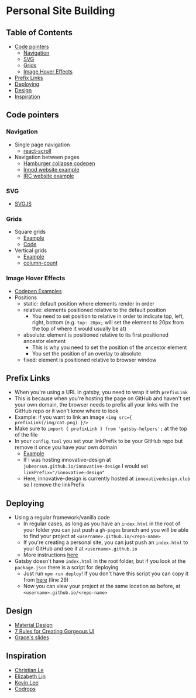 # Personal Site Building

## Table of Contents
* [Code pointers](#code)
  * [Navigation](#nav)
  * [SVG](#svg)
  * [Grids](#grids)
  * [Image Hover Effects](#hover)
* [Prefix Links](#prefix)
* [Deploying](#deploy)
* [Design](#design)
* [Inspiration](#inspiration)

<a name="code"></a>
## Code pointers

<a name="nav"></a>
### Navigation
* Single page navigation
  * [react-scroll](https://github.com/fisshy/react-scroll)
* Navigation between pages
  * [Hamburger collapse codepen](http://codepen.io/cle1994/pen/JRZkpL)
  * [Innod website example](https://github.com/jubearsun/innovative-design/blob/master/pages/_template.jsx)
  * [IRC website example](https://github.com/InnoD-WebTier/irc/blob/master/pages/_template.jsx)

<a name="svg"></a>
### SVG
* [SVGJS](http://svgjs.com/)

<a name="grids"></a>
### Grids
* Square grids
  * [Example](https://github.com/jubearsun/hex-sp16)
  * [Code](https://github.com/jubearsun/hex-sp16)
* Vertical grids
  * [Example](http://halloween.innovativedesign.club/)
  * [column-count](http://www.w3schools.com/cssreF/css3_pr_column-count.asp)

<a name="hover"></a>
### Image Hover Effects
* [Codepen Examples](http://codepen.io/jubearsun/pen/eBNRNW)
* Positions
    * static: default position where elements render in order
    * relative: elements positioned relative to the default position
      * You need to set position to relative in order to indicate top,
        left, right, bottom (e.g. `top: 20px;` will set the element to 20px
        from the top of where it would usually be at)
    * absolute: element is positioned relative to its first positioned ancestor
      element
      * This is why you need to set the position of the ancestor element
      * You set the position of an overlay to absolute
    * fixed: element is positioned relative to browser window

<a name="prefix"></a>
## Prefix Links
* When you're using a URL in gatsby, you need to wrap it with `prefixLink`
* This is because when you're hosting the page on GitHub and haven't set your
  own domain, the browser needs to prefix all your links with the GitHub repo
  or it won't know where to look
* Example: if you want to link an image `<img src={ prefixLink(/img/cat.png) }/>`
* Make sure to `import { prefixLink } from 'gatsby-helpers';` at the top of the file
* In your `config.toml` you set your linkPrefix to be your GitHub repo but remove
  it once you have your own domain
  * [Example](https://github.com/jubearsun/innovative-design/blob/master/config.toml)
  * If I was hosting innovative-design at `jubearsun.github.io/innovative-design`
    I would set `linkPrefix="/innovative-design"`
  * Here, innovative-design is currently hosted at `innovativedesign.club` so I 
    remove the linkPrefix

<a name="deploy"></a>
## Deploying
* Using a regular framework/vanilla code
  * In regular cases, as long as you have an `index.html` in the root of your folder
    you can just push a `gh-pages` branch and you will be able to find your
    project at `<username>.github.io/<repo-name>`
  * If you're creating a personal site, you can just push an `index.html` to
    your GitHub and see it at `<username>.github.io`
  * More instructions [here](https://pages.github.com/)
* Gatsby doesn't have `index.html` in the root folder, but if you look at the
  `package.json` there is a script for deploying
  * Just run `npm run deploy`! If you don't have this script you can copy it
    from [here](https://github.com/jubearsun/cmyk/blob/master/package.json) (line 29)
  * Now you can view your project at the same location as before, at
    `<username>.github.io/<repo-name>`

<a name="design"></a>
## Design
* [Material Design](https://material.google.com/)
* [7 Rules for Creating Gorgeous UI](https://medium.com/@erikdkennedy/7-rules-for-creating-gorgeous-ui-part-1-559d4e805cda#.dq2xwhbnc)
* [Grace's slides](https://drive.google.com/file/d/0BzTA2Rjp51sQMlR3a3FpZEMtT00/view)

<a name="inspiration"></a>
## Inspiration
* [Christian Le](http://christianle.com)
* [Elizabeth Lin](http://elizabethylin.com)
* [Kevin Lee](http://kevinmlee.io)
* [Codrops](http://tympanus.net/codrops/)
